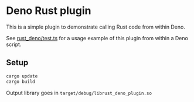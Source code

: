 # Deno Rust plugin

This is a simple plugin to demonstrate calling Rust code from within Deno.

See [rust_deno/test.ts](../rust_deno/test.ts) for a usage example of this plugin from within a Deno script.

## Setup

```sh
cargo update
cargo build
```

Output library goes in `target/debug/librust_deno_plugin.so`
